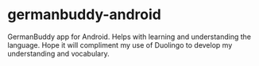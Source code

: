 germanbuddy-android
===================

GermanBuddy app for Android. Helps with learning and understanding the language. Hope it will compliment my use of Duolingo to develop my understanding and vocabulary.
